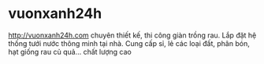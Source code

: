 # vuonxanh24h
http://vuonxanh24h.com chuyên thiết kế, thi công giàn trồng rau. Lắp đặt hệ thống tưới nước thông minh tại nhà. Cung cấp sỉ, lẻ các loại đất, phân bón, hạt giống rau củ quả... chất lượng cao
